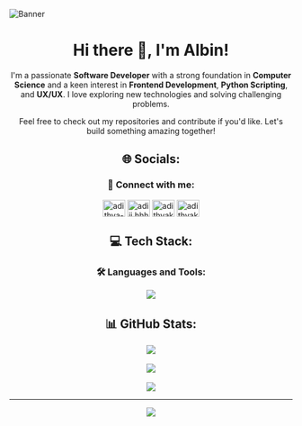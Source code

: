 ![Banner](https://user-images.githubusercontent.com/80781196/190216139-7697aa5a-c9a0-4bd6-80bf-3aca76a2e1c8.gif)

<div align="center">

# Hi there 👋, I'm Albin!
I'm a passionate **Software Developer** with a strong foundation in **Computer Science** and a keen interest in **Frontend Development**, **Python Scripting**, and **UX/UX**. I love exploring new technologies and solving challenging problems.


Feel free to check out my repositories and contribute if you'd like. Let's build something amazing together!

## 🌐 Socials:

<h3 align="center">🤝 Connect with me:</h3>

<p align="center>

<a href="https://linkedin.com/in/albinjoby" target="_blank"><img align="center" src="https://raw.githubusercontent.com/rahuldkjain/github-profile-readme-generator/master/src/images/icons/Social/linked-in-alt.svg" alt="adithya-k-b-0191a9272" height="30" width="40" /></a>
<a href="https://instagram.com/a.l.b.i.n._.jo" target="_blank"><img align="center" src="https://raw.githubusercontent.com/rahuldkjain/github-profile-readme-generator/master/src/images/icons/Social/instagram.svg" alt="adiii.hhh" height="30" width="40" /></a>
<a href="https://www.leetcode.com/albinjoby" target="_blank"><img align="center" src="https://raw.githubusercontent.com/rahuldkjain/github-profile-readme-generator/master/src/images/icons/Social/leet-code.svg" alt="adithyakb10" height="30" width="40" /></a>
<a href="https://twitter.com/albin_jo8609" target="blank"><img align="center" src="https://raw.githubusercontent.com/rahuldkjain/github-profile-readme-generator/master/src/images/icons/Social/twitter.svg" alt="adithyakb10" height="30" width="40" /></a>
</p>


## 💻 Tech Stack:
<h3 align="center">🛠️ Languages and Tools:</h3>
<p align="center">
  <a href="https://skillicons.dev">
    <img src="https://skillicons.dev/icons?i=git,github,python,c,js,html,css&perline=4" />
  </a>
</p>

## 📊 GitHub Stats:
![](https://github-readme-stats.vercel.app/api?username=albinjoby&theme=chartreuse-dark&hide_border=false&include_all_commits=false&count_private=false)<br/></br>
![](https://github-readme-streak-stats.herokuapp.com/?user=albinjoby&theme=chartreuse-dark&hide_border=false)<br/></br>
![](https://github-readme-stats.vercel.app/api/top-langs/?username=albinjoby&theme=chartreuse-dark&hide_border=false&include_all_commits=false&count_private=false&layout=compact)

---

[![](https://visitcount.itsvg.in/api?id=albinjoby&icon=0&color=3)](https://visitcount.itsvg.in)

</div>
